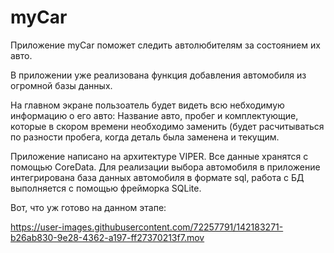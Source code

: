 # myCar

Приложение myCar поможет следить автолюбителям за состоянием их авто. 

В приложении уже реализована функция добавления автомобиля из огромной базы данных.

На главном экране пользоатель будет видеть всю небходимую информацию о его авто: Название авто, пробег и комплектующие, которые в скором времени необходимо заменить 
(будет расчитываться по разности пробега, когда деталь была заменена и текущим.

Приложение написано на архитектуре VIPER. Все данные хранятся с помощью CoreData. 
Для реализации выбора автомобиля в приложение интегрирована база данных автомобиля в формате sql, работа с БД выполняется с помощью фрейморка SQLite.

Вот, что уж готово на данном этапе: 

https://user-images.githubusercontent.com/72257791/142183271-b26ab830-9e28-4362-a197-ff27370213f7.mov

